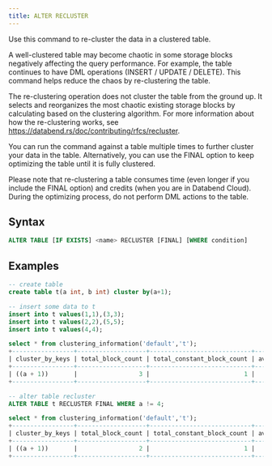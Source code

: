 ```yaml
---
title: ALTER RECLUSTER
---
```


Use this command to re-cluster the data in a clustered table.

A well-clustered table may become chaotic in some storage blocks negatively affecting the query performance. For example, the table continues to have DML operations (INSERT / UPDATE / DELETE). This command helps reduce the chaos by re-clustering the table.

The re-clustering operation does not cluster the table from the ground up. It selects and reorganizes the most chaotic existing storage blocks by calculating based on the clustering algorithm. For more information about how the re-clustering works, see https://databend.rs/doc/contributing/rfcs/recluster.

You can run the command against a table multiple times to further cluster your data in the table. Alternatively, you can use the FINAL option to keep optimizing the table until it is fully clustered. 

Please note that re-clustering a table consumes time (even longer if you include the FINAL option) and credits (when you are in Databend Cloud). During the optimizing process, do not perform DML actions to the table.

## Syntax

```sql
ALTER TABLE [IF EXISTS] <name> RECLUSTER [FINAL] [WHERE condition]
```

## Examples

```sql
-- create table
create table t(a int, b int) cluster by(a+1);

-- insert some data to t
insert into t values(1,1),(3,3);
insert into t values(2,2),(5,5);
insert into t values(4,4);

select * from clustering_information('default','t');
+-----------------+-------------------+----------------------------+------------------+---------------+-----------------------+
| cluster_by_keys | total_block_count | total_constant_block_count | average_overlaps | average_depth | block_depth_histogram |
+-----------------+-------------------+----------------------------+------------------+---------------+-----------------------+
| ((a + 1))       |                 3 |                          1 |           1.3333 |           2.0 | {"00002":3}           |
+-----------------+-------------------+----------------------------+------------------+---------------+-----------------------+

-- alter table recluster
ALTER TABLE t RECLUSTER FINAL WHERE a != 4;

select * from clustering_information('default','t');
+-----------------+-------------------+----------------------------+------------------+---------------+-----------------------+
| cluster_by_keys | total_block_count | total_constant_block_count | average_overlaps | average_depth | block_depth_histogram |
+-----------------+-------------------+----------------------------+------------------+---------------+-----------------------+
| ((a + 1))       |                 2 |                          1 |              1.0 |           2.0 | {"00002":2}           |
+-----------------+-------------------+----------------------------+------------------+---------------+-----------------------+
```